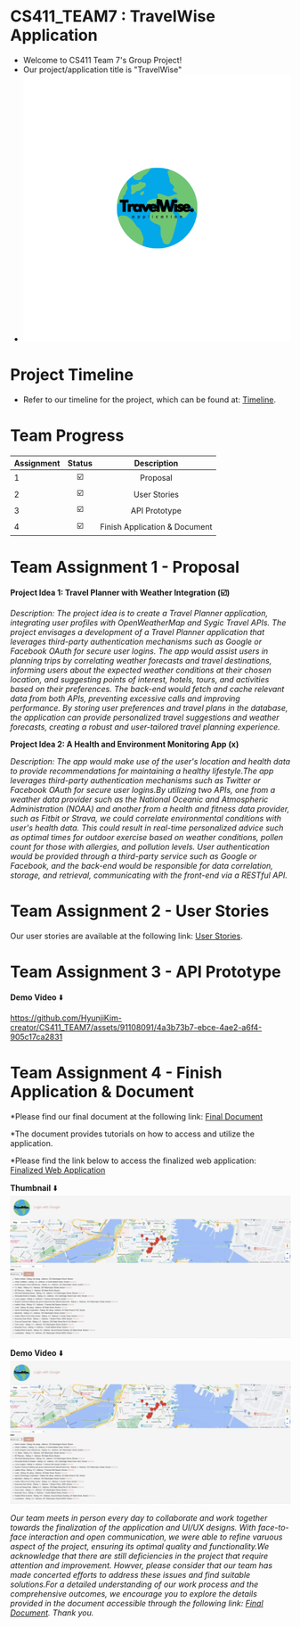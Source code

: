 # CS411_TEAM7 : TravelWise Application

* Welcome to CS411 Team 7's Group Project!
* Our project/application title is "TravelWise"
* ![Alt Text](https://github.com/HyunjiKim-creator/CS411_TEAM7/blob/main/Images/logo.png)

# Project Timeline

* Refer to our timeline for the project, which can be found at:
  [Timeline](https://github.com/HyunjiKim-creator/CS411_TEAM7/blob/main/Timeline.md).

# Team Progress

| Assignment    |     Status    |  Description    | 
| ------------- |:-------------:| :-------------: | 
| 1             |  ☑️           |   Proposal  | 
| 2             |  ☑️           |    User Stories  | 
| 3             |  ☑️           | API Prototype   | 
| 4             |  ☑️          |  Finish Application & Document  | 

# Team Assignment 1 - Proposal

**Project Idea 1: Travel Planner with Weather Integration (☑️)**

*Description:
The project idea is to create a Travel Planner application, integrating user profiles with OpenWeatherMap and Sygic Travel APIs.
The project envisages a development of a Travel Planner application that leverages third-party authentication mechanisms such as Google or Facebook OAuth for secure user logins. 
The app would assist users in planning trips by correlating weather forecasts and travel destinations,
informing users about the expected weather conditions at their chosen location, and suggesting points of interest, hotels, tours, and activities based on their preferences.
The back-end would fetch and cache relevant data from both APIs, preventing excessive calls and improving performance.
By storing user preferences and travel plans in the database, the application can provide personalized travel suggestions and weather forecasts,
creating a robust and user-tailored travel planning experience.*


**Project Idea 2: A Health and Environment Monitoring App (x)**

*Description: 
The app would make use of the user's location and health data to provide recommendations for maintaining a healthy lifestyle.The app leverages third-party authentication mechanisms such as Twitter or Facebook OAuth for secure user logins.By utilizing two APIs, one from a weather data provider such as the National Oceanic and Atmospheric Administration (NOAA) and another from a health and fitness data provider,
such as Fitbit or Strava, we could correlate environmental conditions with user's health data.
This could result in real-time personalized advice such as optimal times for outdoor exercise based on weather conditions, pollen count for those with allergies,
and pollution levels. User authentication would be provided through a third-party service such as Google or Facebook,
and the back-end would be responsible for data correlation, storage, and retrieval, communicating with the front-end via a RESTful API.*

# Team Assignment 2 - User Stories

Our user stories are available at the following link: [User Stories](https://github.com/HyunjiKim-creator/CS411_TEAM7/tree/main/Assignments/User%20Stories).

# Team Assignment 3 - API Prototype

**Demo Video** ⬇️

https://github.com/HyunjiKim-creator/CS411_TEAM7/assets/91108091/4a3b73b7-ebce-4ae2-a6f4-905c17ca2831

# Team Assignment 4 - Finish Application & Document

*Please find our final document at the following link: [Final Document](https://github.com/HyunjiKim-creator/CS411_TEAM7/tree/main/Web%20Application)

*The document provides tutorials on how to access and utilize the application.

*Please find the link below to access the finalized web application: [Finalized Web Application](https://github.com/HyunjiKim-creator/CS411_TEAM7/tree/main/Web%20Application)


**Thumbnail** ⬇️
![Alt Text](https://github.com/HyunjiKim-creator/CS411_TEAM7/blob/main/Images/thumbnails.png)

**Demo Video** ⬇️
[![Alt Text](https://github.com/HyunjiKim-creator/CS411_TEAM7/blob/main/Images/thumbnails.png)](https://github.com/HyunjiKim-creator/CS411_TEAM7/blob/main/Completed%20Oauth/Oauth%20demo.mp4)




*Our team meets in person every day to collaborate and work together towards the finalization of the application and UI/UX designs. With face-to-face interaction and open communication, we were able to refine varuous aspect of the project, ensuring its optimal quality and functionality.We acknowledge that there are still deficiencies in the project that require attention and improvement. Howver, please consider that our team has made concerted efforts to address these issues and find suitable solutions.For a detailed understanding of our work process and the comprehensive outcomes, we encourage you to explore the details provided in the document accessible through the following link: [Final Document](https://github.com/HyunjiKim-creator/CS411_TEAM7/blob/main/docs/Assignment%204_%20Final%20Document.docx). Thank you.*
